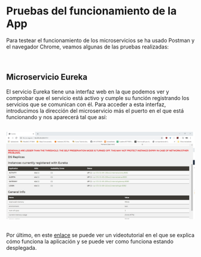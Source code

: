 # Pruebas del funcionamiento de la App


Para testear el funcionamiento de los microservicios se ha usado Postman y el navegador Chrome, veamos algunas de las pruebas realizadas:

<br>

## Microservicio Eureka
El servicio Eureka tiene una interfaz web en la que podemos ver y comprobar que el servicio está activo y cumple su función registrando
los servicios que se comunican con él. Para acceder a esta interfaz, introducimos la dirección del microservicio más el puerto en el que 
está funcionando y nos aparecerá tal que así:

<br>

<div align="center">
<img src="./img/eurekaweb.jpg" />
</div>


<br>

Por último, en este [enlace](https://www.youtube.com/watch?v=AhxCwrT0Ejw&feature=youtu.be) se puede ver un videotutorial en el que se explica cómo funciona la aplicación y se puede ver como funciona estando desplegada.
